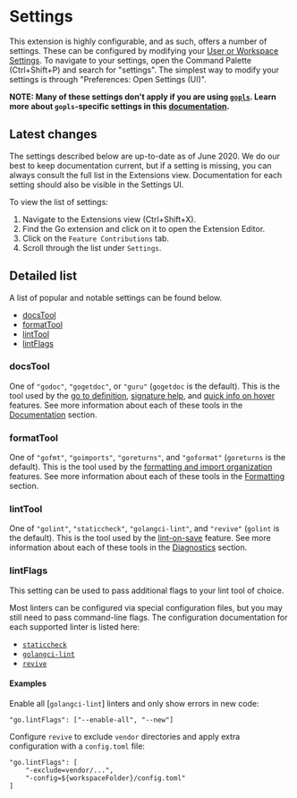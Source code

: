 # Settings

This extension is highly configurable, and as such, offers a number of settings. These can be configured by modifying your [User or Workspace Settings](https://code.visualstudio.com/docs/getstarted/settings). To navigate to your settings, open the Command Palette (Ctrl+Shift+P) and search for "settings". The simplest way to modify your settings is through "Preferences: Open Settings (UI)".

**NOTE: Many of these settings don't apply if you are using [`gopls`](gopls.md). Learn more about `gopls`-specific settings in this [documentation](https://github.com/golang/tools/blob/master/gopls/doc/settings.md).**

## Latest changes

The settings described below are up-to-date as of June 2020. We do our best to keep documentation current, but if a setting is missing, you can always consult the full list in the Extensions view. Documentation for each setting should also be visible in the Settings UI.

To view the list of settings:

1. Navigate to the Extensions view (Ctrl+Shift+X).
2. Find the Go extension and click on it to open the Extension Editor.
3. Click on the `Feature Contributions` tab.
4. Scroll through the list under `Settings`.

## Detailed list

A list of popular and notable settings can be found below.

* [docsTool](#docsTool)
* [formatTool](#formatTool)
* [lintTool](#lintTool)
* [lintFlags](#lintFlags)

### docsTool

One of `"godoc"`, `"gogetdoc"`, or `"guru"` (`gogetdoc` is the default). This is the tool used by the [go to definition](features.md#go-to-definition), [signature help](features.md#signature-help), and [quick info on hover](features.md#quick-info-on-hover) features. See more information about each of these tools in the [Documentation](tools.md#Documentation) section.

### formatTool

One of `"gofmt"`, `"goimports"`, `"goreturns"`, and `"goformat"` (`goreturns` is the default). This is the tool used by the [formatting and import organization](features.md#formatting-and-import-organization) features. See more information about each of these tools in the [Formatting](tools.md#Formatting) section.

### lintTool

One of `"golint"`, `"staticcheck"`, `"golangci-lint"`, and `"revive"` (`golint` is the default). This is the tool used by the [lint-on-save](features.md#lint-on-save) feature. See more information about each of these tools in the [Diagnostics](tools.md#Diagnostics) section.

### lintFlags

This setting can be used to pass additional flags to your lint tool of choice.

Most linters can be configured via special configuration files, but you may still need to pass command-line flags. The configuration documentation for each supported linter is listed here:

* [`staticcheck`](https://staticcheck.io/docs/#configuration)
* [`golangci-lint`](https://golangci-lint.run/usage/configuration/)
* [`revive`](https://github.com/mgechev/revive#command-line-flags)

#### Examples

Enable all [`golangci-lint`] linters and only show errors in new code:

```json5
"go.lintFlags": ["--enable-all", "--new"]
```

Configure `revive` to exclude `vendor` directories and apply extra configuration with a `config.toml` file:

```json5
"go.lintFlags": [
    "-exclude=vendor/...",
    "-config=${workspaceFolder}/config.toml"
]
```

